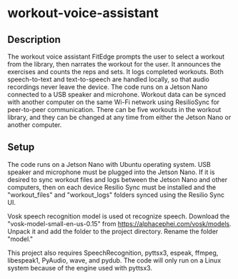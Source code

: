 # workout-voice-assistant

## Description

The workout voice assistant FitEdge prompts the user to select a workout from the library, then narrates the workout for the user. It announces the exercises and counts the reps and sets. It logs completed workouts. Both speech-to-text and text-to-speech are handled locally, so that audio recordings never leave the device. The code runs on  a Jetson Nano connected to a USB speaker and microhone. Workout data can be synced with another computer on the same Wi-Fi network using ResilioSync for peer-to-peer communication. There can be five workouts in the workout library, and they can be changed at any time from either the Jetson Nano or another computer.

## Setup

The code runs on a Jetson Nano with Ubuntu operating system. USB speaker and microphone must be plugged into the Jetson Nano. If it is desired to sync workout files and logs between the Jetson Nano and other computers, then on each device Resilio Sync must be installed and the "workout_files" and "workout_logs" folders synced using the Resilio Sync UI.

Vosk speech recognition model is used ot recognize speech. Download the "vosk-model-small-en-us-0.15" from https://alphacephei.com/vosk/models. Unpack it and add the folder to the project directory. Rename the folder "model."

This project also requires SpeechRecognition, pyttsx3, espeak, ffmpeg, libespeak1, PyAudio, wave, and pydub. The code will only run on a Linux system because of the engine used with pyttsx3.
